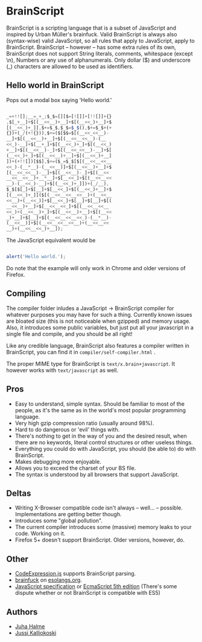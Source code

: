 BrainScript
===========

BrainScript is a scripting language that is a subset of JavaScript and inspired by Urban Müller's brainfuck.
Valid BrainScript is always also (syntax-wise) valid JavaScript, so all rules that apply to JavaScript, apply to BrainScript.
BrainScript – however – has some extra rules of its own, BrainScript does not support String literals, comments, whitespace (except \n), Numbers or any use of alphanumerals.
Only dollar ($) and underscore (_) characters are allowed to be used as identifiers.

Hello world in BrainScript
--------------------------

Pops out a modal box saying 'Hello world.'

```javascript

_=+!![];__=_+_;$_$=[][$=[![]]+[!![]]+{}
,$[_+__]+$[(__<<__)+__]+$[(__<<_)+__]+$
[(__<<_)+_]],$+=$_$,$_$=$_$(),$+=$_$+(+
{})+(_/(+!{})),$+=($[$$=$[(__<<_<<__)-
__]+$[(__<<__)+__]+$[(__<<__<<__)-(__
<<_)-__]+$[__+_]+$[(__<<_)+_]+$[(__<<_)
+__]+$[(__<<__)-_]+$[(__<<_<<__)-__]+$[
(__<<_)+_]+$[(__<<__)+__]+$[(__<<_)+__]
])+(+!![])[$$],$+=($_=$_$[$[(__<<__<<__
<<_)-(__*__)-(__<<__)]+$[(__<<__)+__]+$
[(__<<_<<__)-__]+$[(__<<__)-_]+$[(__<<
__<<__<<__)+__*__]+$[__<<_]+$[(__<<__<<
__)-(__<<_)-__]+$[(__<<_)+_]])+(_/__),
$_$[$[_]+$[__]+$[__<<_]+$[(__<<_)+__]+$
[(__<<_)+_]]($[(__<<__<<__<<__)+(__<<__
<<__)+(__<<_)]+$[__<<_]+$[__]+$[__]+$[(
__<<__)+__]+$[__<<__<<_]+$[(__<<__<<__
<<_)+(__<<__)+_]+$[(__<<__)+__]+$[(__<<
_)+__]+$[__]+$[(__<<__<<__<<_)-(__*__)-
(__<<__)]+$[(__<<__<<__<<__)+(__<<__<<
__)+(__<<__<<_)+__]);

```

The JavaScript equivalent would be

```javascript

alert('Hello world.');

```
Do note that the example will only work in Chrome and older versions of Firefox.

Compiling
---------

The compiler folder inludes a JavaScript -> BrainScript compiler for whatever purposes you may have for such a thing. Currently known issues are bloated size (this is not noticeable when gzipped) and memory usage. Also, it introduces some public variables, but just put all your javascript in a single file and compile, and you should be all right!

Like any credible language, BrainScript also features a compiler written in BrainScript, you can find it in ``` compiler/self-compiler.html ``` .

The proper MIME type for BrainScript is ``` text/x.brain+javascript ```. It however works with ``` text/javascript ``` as well.

Pros
----

 * Easy to understand, simple syntax. Should be familiar to most of the people, as it's the same as in the world's most popular programming language.
 * Very high gzip compression ratio (usually around 98%).
 * Hard to do dangerous or 'evil' things with.
 * There's nothing to get in the way of you and the desired result, when there are no keywords, literal control structures or other useless things.
 * Everything you could do with JavaScript, you should (be able to) do with BrainScript.
 * Makes debugging more enjoyable.
 * Allows you to exceed the charset of your BS file.
 * The syntax is understood by all browsers that support JavaScript.

Deltas
------

 * Writing X-Browser compatible code isn't always – well... – possible. Implementations are getting better though.
 * Introduces some "global pollution".
 * The current compiler introduces some (massive) memory leaks to your code. Working on it.
 * Firefox 5+ doesn't support BrainScript. Older versions, however, do.

Other
-----

 * [CodeExpression.js](https://github.com/jussi-kalliokoski/CodeExpression.js) supports BrainScript parsing.
 * [brainfuck](http://www.esolangs.org/wiki/Brainfuck) on [esolangs.org](http://www.esolangs.org).
 * [JavaScript specification](http://www.ecma-international.org/publications/standards/Ecma-262.htm) or [EcmaScript 5th edition](http://es5.github.com/) (There's some dispute whether or not BrainScript is compatible with ES5)

Authors
-------
 * [Juha Halme](https://github.com/juha-halme/)
 * [Jussi Kalliokoski](https://github.com/jussi-kalliokoski/)
